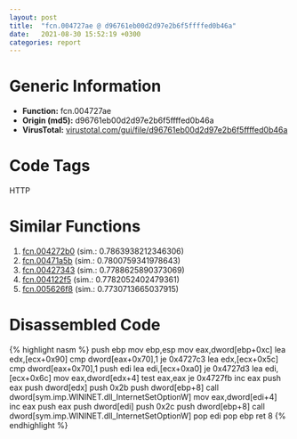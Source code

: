 ```yaml
---
layout: post
title:  "fcn.004727ae @ d96761eb00d2d97e2b6f5ffffed0b46a"
date:   2021-08-30 15:52:19 +0300
categories: report
---
```


# Generic Information
- **Function:** fcn.004727ae
- **Origin (md5):** d96761eb00d2d97e2b6f5ffffed0b46a
- **VirusTotal:** [virustotal.com/gui/file/d96761eb00d2d97e2b6f5ffffed0b46a][virustotal_ref]

# Code Tags
<span class="tag" id="HTTP">HTTP</span>


# Similar Functions

1. [fcn.004272b0][similar_1_ref] (sim.: 0.7863938212346306)
2. [fcn.00471a5b][similar_2_ref] (sim.: 0.7800759341978643)
3. [fcn.00427343][similar_3_ref] (sim.: 0.7788625890373069)
4. [fcn.004122f5][similar_4_ref] (sim.: 0.7782052402479361)
5. [fcn.005626f8][similar_5_ref] (sim.: 0.7730713665037915)


# Disassembled Code

{% highlight nasm %}
push ebp
mov ebp,esp
mov eax,dword[ebp+0xc]
lea edx,[ecx+0x90]
cmp dword[eax+0x70],1
je 0x4727c3
lea edx,[ecx+0x5c]
cmp dword[eax+0x70],1
push edi
lea edi,[ecx+0xa0]
je 0x4727d3
lea edi,[ecx+0x6c]
mov eax,dword[edx+4]
test eax,eax
je 0x4727fb
inc eax
push eax
push dword[edx]
push 0x2b
push dword[ebp+8]
call dword[sym.imp.WININET.dll_InternetSetOptionW]
mov eax,dword[edi+4]
inc eax
push eax
push dword[edi]
push 0x2c
push dword[ebp+8]
call dword[sym.imp.WININET.dll_InternetSetOptionW]
pop edi
pop ebp
ret 8
{% endhighlight %}


[similar_1_ref]: /report/fcn.004272b0@418e0921f3a9bd4f5bc0dcc59623b5a1
[similar_2_ref]: /report/fcn.00471a5b@d96761eb00d2d97e2b6f5ffffed0b46a
[similar_3_ref]: /report/fcn.00427343@418e0921f3a9bd4f5bc0dcc59623b5a1
[similar_4_ref]: /report/fcn.004122f5@7b00dd8f2abf54a73bfb09681334ff78
[similar_5_ref]: /report/fcn.005626f8@c60344b51fa39a329b92557d24ff7670
[virustotal_ref]: https://www.virustotal.com/gui/file/d96761eb00d2d97e2b6f5ffffed0b46a